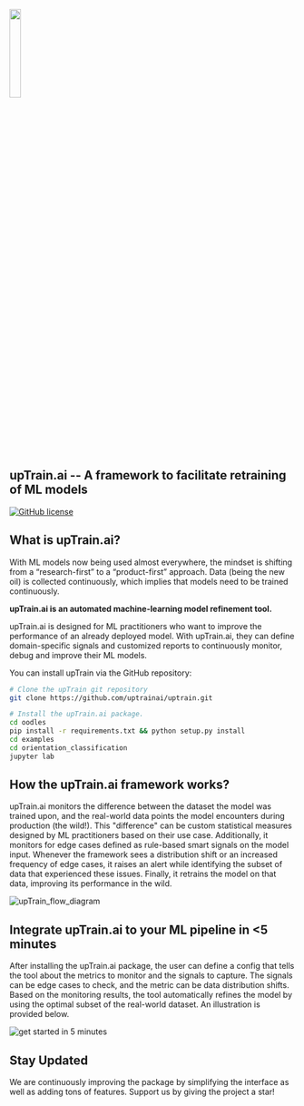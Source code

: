 [<img src="https://user-images.githubusercontent.com/5287871/211485071-e959b10c-3a78-4b02-a636-2fe8db23a3fc.png" width= "20%" />](https://uptrain.ai)

## upTrain.ai -- A framework to facilitate retraining of ML models
[![GitHub license](https://img.shields.io/badge/License-Apache_2.0-blue.svg)](https://github.com/uptrainai/uptrain/blob/main/LICENSE)

## What is upTrain.ai?
With ML models now being used almost everywhere, the mindset is shifting from a “research-first” to a “product-first” approach. Data (being the new oil) is collected continuously, which implies that models need to be trained continuously. 

**upTrain.ai is an automated machine-learning model refinement tool.**

upTrain.ai is designed for ML practitioners who want to improve the performance of an already deployed model. With upTrain.ai, they can define domain-specific signals and customized reports to continuously monitor, debug and improve their ML models. 

You can install upTrain via the GitHub repository:
```bash
# Clone the upTrain git repository
git clone https://github.com/uptrainai/uptrain.git

# Install the upTrain.ai package.
cd oodles
pip install -r requirements.txt && python setup.py install
cd examples
cd orientation_classification
jupyter lab
```
## How the upTrain.ai framework works?
upTrain.ai monitors the difference between the dataset the model was trained upon, and the real-world data points the model encounters during production (the wild!). This "difference" can be custom statistical measures designed by ML practitioners based on their use case. Additionally, it monitors for edge cases defined as rule-based smart signals on the model input. Whenever the framework sees a distribution shift or an increased frequency of edge cases, it raises an alert while identifying the subset of data that experienced these issues. Finally, it retrains the model on that data, improving its performance in the wild.

![upTrain_flow_diagram](https://user-images.githubusercontent.com/5287871/200270401-13935ddb-111c-432d-bf4a-96849fb875ff.png)

## Integrate upTrain.ai to your ML pipeline in <5 minutes
After installing the upTrain.ai package, the user can define a config that tells the tool about the metrics to monitor and the signals to capture. The signals can be edge cases to check, and the metric can be data distribution shifts. Based on the monitoring results, the tool automatically refines the model by using the optimal subset of the real-world dataset. An illustration is provided below. 

![get started in 5 minutes](https://user-images.githubusercontent.com/5287871/200270545-79ac887f-7786-47c5-bc59-87a37ee83f63.png)

## Stay Updated
We are continuously improving the package by simplifying the interface as well as adding tons of features. Support us by giving the project a star!
